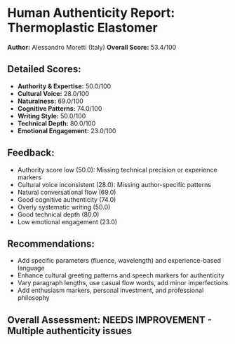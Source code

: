 
# Human Authenticity Report: Thermoplastic Elastomer
**Author:** Alessandro Moretti (Italy)
**Overall Score:** 53.4/100

## Detailed Scores:
- **Authority & Expertise:** 50.0/100
- **Cultural Voice:** 28.0/100  
- **Naturalness:** 69.0/100
- **Cognitive Patterns:** 74.0/100
- **Writing Style:** 50.0/100
- **Technical Depth:** 80.0/100
- **Emotional Engagement:** 23.0/100

## Feedback:
- Authority score low (50.0): Missing technical precision or experience markers
- Cultural voice inconsistent (28.0): Missing author-specific patterns
- Natural conversational flow (69.0)
- Good cognitive authenticity (74.0)
- Overly systematic writing (50.0)
- Good technical depth (80.0)
- Low emotional engagement (23.0)

## Recommendations:
- Add specific parameters (fluence, wavelength) and experience-based language
- Enhance cultural greeting patterns and speech markers for authenticity
- Vary paragraph lengths, use casual flow words, add minor imperfections
- Add enthusiasm markers, personal investment, and professional philosophy

## Overall Assessment: NEEDS IMPROVEMENT - Multiple authenticity issues
